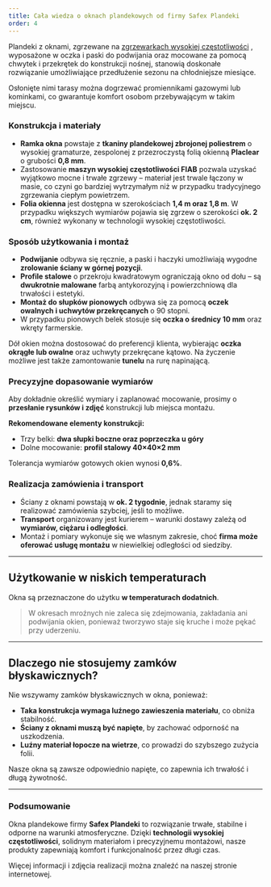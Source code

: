 ```yaml
---
title: Cała wiedza o oknach plandekowych od firmy Safex Plandeki
order: 4
---
```


Plandeki z oknami, zgrzewane na
<a href="http://plandeki.com.pl/oferta/park-maszynowy/zgrzewanie-wcz/" target="_blank">zgrzewarkach
wysokiej częstotliwości</a> , wyposażone w oczka i paski do podwijania oraz
mocowane za pomocą chwytek i przekrętek do konstrukcji nośnej, stanowią
doskonałe rozwiązanie umożliwiające przedłużenie sezonu na chłodniejsze
miesiące.

Osłonięte nimi tarasy można dogrzewać promiennikami gazowymi lub kominkami, co
gwarantuje komfort osobom przebywającym w takim miejscu.

### **Konstrukcja i materiały**

- **Ramka okna** powstaje z **tkaniny plandekowej zbrojonej poliestrem** o
  wysokiej gramaturze, zespolonej z przezroczystą folią okienną **Placlear** o
  grubości **0,8 mm**.
- Zastosowanie **maszyn wysokiej częstotliwości FIAB** pozwala uzyskać wyjątkowo
  mocne i trwałe zgrzewy – materiał jest trwale łączony w masie, co czyni go
  bardziej wytrzymałym niż w przypadku tradycyjnego zgrzewania ciepłym
  powietrzem.
- **Folia okienna** jest dostępna w szerokościach **1,4 m oraz 1,8 m**. W
  przypadku większych wymiarów pojawia się zgrzew o szerokości **ok. 2 cm**,
  również wykonany w technologii wysokiej częstotliwości.

### **Sposób użytkowania i montaż**

- **Podwijanie** odbywa się ręcznie, a paski i haczyki umożliwiają wygodne
  **zrolowanie ściany w górnej pozycji**.
- **Profile stalowe** o przekroju kwadratowym ograniczają okno od dołu – są
  **dwukrotnie malowane** farbą antykorozyjną i powierzchniową dla trwałości i
  estetyki.
- **Montaż do słupków pionowych** odbywa się za pomocą **oczek owalnych i
  uchwytów przekręcanych** o 90 stopni.
- W przypadku pionowych belek stosuje się **oczka o średnicy 10 mm** oraz wkręty
  farmerskie.

Dół okien można dostosować do preferencji klienta, wybierając **oczka okrągłe
lub owalne** oraz uchwyty przekręcane kątowo. Na życzenie możliwe jest także
zamontowanie **tunelu** na rurę napinającą.

### **Precyzyjne dopasowanie wymiarów**

Aby dokładnie określić wymiary i zaplanować mocowanie, prosimy o **przesłanie
rysunków i zdjęć** konstrukcji lub miejsca montażu.

**Rekomendowane elementy konstrukcji:**

- Trzy belki: **dwa słupki boczne oraz poprzeczka u góry**
- Dolne mocowanie: **profil stalowy 40×40×2 mm**

Tolerancja wymiarów gotowych okien wynosi **0,6%**.

### **Realizacja zamówienia i transport**

- Ściany z oknami powstają w **ok. 2 tygodnie**, jednak staramy się realizować
  zamówienia szybciej, jeśli to możliwe.
- **Transport** organizowany jest kurierem – warunki dostawy zależą od
  **wymiarów, ciężaru i odległości**.
- Montaż i pomiary wykonuje się we własnym zakresie, choć **firma może oferować
  usługę montażu** w niewielkiej odległości od siedziby.

---

## **Użytkowanie w niskich temperaturach**

Okna są przeznaczone do użytku **w temperaturach dodatnich**.

> W okresach mroźnych nie zaleca się zdejmowania, zakładania ani podwijania
> okien, ponieważ tworzywo staje się kruche i może pękać przy uderzeniu.

---

## **Dlaczego nie stosujemy zamków błyskawicznych?**

Nie wszywamy zamków błyskawicznych w okna, ponieważ:

- **Taka konstrukcja wymaga luźnego zawieszenia materiału**, co obniża
  stabilność.
- **Ściany z oknami muszą być napięte**, by zachować odporność na uszkodzenia.
- **Luźny materiał łopocze na wietrze**, co prowadzi do szybszego zużycia folii.

Nasze okna są zawsze odpowiednio napięte, co zapewnia ich trwałość i długą
żywotność.

---

### **Podsumowanie**

Okna plandekowe firmy **Safex Plandeki** to rozwiązanie trwałe, stabilne i
odporne na warunki atmosferyczne. Dzięki **technologii wysokiej
częstotliwości**, solidnym materiałom i precyzyjnemu montażowi, nasze produkty
zapewniają komfort i funkcjonalność przez długi czas.

Więcej informacji i zdjęcia realizacji można znaleźć na naszej stronie
internetowej.
